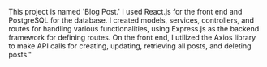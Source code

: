 This project is named 'Blog Post.' I used React.js for the front end and PostgreSQL for the database. I created models, services, controllers, and routes for handling various functionalities, using Express.js as the backend framework for defining routes. On the front end, I utilized the Axios library to make API calls for creating, updating, retrieving all posts, and deleting posts."
